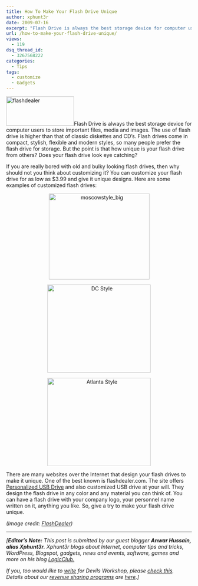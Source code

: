 ```yaml
---
title: How To Make Your Flash Drive Unique
author: xphunt3r
date: 2009-07-16
excerpt: "Flash Drive is always the best storage device for computer users to store important files, media and images. The use of flash drive is higher than that of classic diskettes and CD's. Flash drives come in compact, stylish, flexible and modern styles, so many people prefer the flash drive for storage. But the point is that how unique is your flash drive from others? Does your flash drive look eye catching?"
url: /how-to-make-your-flash-drive-unique/
views:
  - 119
dsq_thread_id:
  - 3267568222
categories:
  - Tips
tags:
  - customize
  - Gadgets
---
```

<img class="alignleft size-full wp-image-12058" src="http://cdn.devilsworkshop.org/files/2009/07/flashdealer.jpeg" alt="flashdealer" width="184" height="79" />Flash Drive is always the best storage device for computer users to store important files, media and images. The use of flash drive is higher than that of classic diskettes and CD&#8217;s. Flash drives come in compact, stylish, flexible and modern styles, so many people prefer the flash drive for storage. But the point is that how unique is your flash drive from others? Does your flash drive look eye catching?

If you are really bored with old and bulky looking flash drives, then why should not you think about customizing it? You can customize your flash drive for as low as $3.99 and give it unique designs. Here are some examples of customized flash drives:

<p style="text-align: center">
  <img class="size-full wp-image-12059 aligncenter" src="http://cdn.devilsworkshop.org/files/2009/07/moscowstyle_big.jpeg" alt="moscowstyle_big" width="273" height="233" />
</p>

<p style="text-align: center">
  <p style="text-align: center">
    <img class="size-full wp-image-12057 aligncenter" src="http://cdn.devilsworkshop.org/files/2009/07/dcstyle_big.jpeg" alt="DC Style" width="280" height="239" />
  </p>
  
  <p style="text-align: center">
    <img class="size-full wp-image-12056 aligncenter" src="http://cdn.devilsworkshop.org/files/2009/07/atlanta-style.jpeg" alt="Atlanta Style" width="280" height="239" />
  </p>
  
  <p>
    There are many websites over the Internet that design your flash drives to make it unique. One of the best known is flashdealer.com. The site offers <a href="http://www.flashdealer.com" onclick="_gaq.push(['_trackEvent', 'outbound-article', 'http://www.flashdealer.com', 'Personalized USB Drive']);" >Personalized USB Drive</a> and also customized USB drive at your will. They design the flash drive in any color and any material you can think of. You can have a flash drive with your company logo, your personnel name written on it, anything you like. So, give a try to make your flash drive unique.
  </p>
  
  <p>
    <em>(Image credit: <a href="http://www.flashdealer.com/USBFlashDrives.html" onclick="_gaq.push(['_trackEvent', 'outbound-article', 'http://www.flashdealer.com/USBFlashDrives.html', 'FlashDealer']);" target="_blank">FlashDealer</a>)</em>
  </p>
  
  <hr />
  
  <em>[<strong>Editor&#8217;s Note:</strong> This post is submitted by our guest blogger <strong>Anwar Hussain, alias Xphunt3r</strong>. Xphunt3r blogs about Internet, computer tips and tricks, WordPress, Blogspot, gadgets, news and events, software, games and more on his blog <a href="http://www.logicclub.com/" onclick="_gaq.push(['_trackEvent', 'outbound-article', 'http://www.logicclub.com/', 'LogicClub.']);" >LogicClub.</a></em>
</p>

*If you, too would like to [write][1] for Devils Workshop, please [check this][1]. Details about our [revenue sharing programs][1] are [here][1].]*

 [1]: http://devilsworkshop.org/join-dw/
